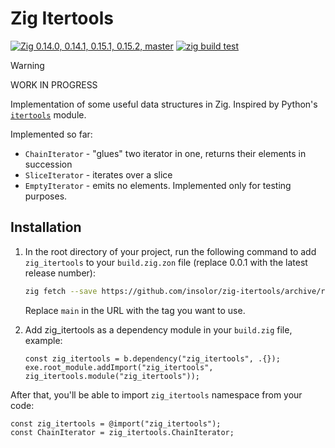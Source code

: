 # Zig Itertools

[![Zig 0.14.0, 0.14.1, 0.15.1, 0.15.2, master](https://img.shields.io/badge/Zig-0.14.0%20%7C%200.14.1%20%7C%200.15.1%20%7C%200.15.2%20%7C%20master-color?logo=zig&color=%23f3ab20)](https://github.com/ziglang/zig) <!-- see zig tag examples at https://github.com/KurtWagner/what-the-zig -->
[![zig build test](https://github.com/insolor/zig-collections/actions/workflows/zig-build-test.yml/badge.svg)](https://github.com/insolor/zig-collections/actions/workflows/zig-build-test.yml)

> [!WARNING]  
> WORK IN PROGRESS

Implementation of some useful data structures in Zig. Inspired by Python's [`itertools`](https://docs.python.org/3/library/itertools.html) module.

Implemented so far:

- `ChainIterator` - "glues" two iterator in one, returns their elements in succession
- `SliceIterator` - iterates over a slice
- `EmptyIterator` - emits no elements. Implemented only for testing purposes.

## Installation

1. In the root directory of your project, run the following command to add `zig_itertools` to your `build.zig.zon` file (replace 0.0.1 with the latest release number):

    ```bash
    zig fetch --save https://github.com/insolor/zig-itertools/archive/refs/tags/0.0.1.zip
    ```

    Replace `main` in the URL with the tag you want to use.

2. Add zig_itertools as a dependency module in your `build.zig` file, example:

    ```zig
    const zig_itertools = b.dependency("zig_itertools", .{});
    exe.root_module.addImport("zig_itertools", zig_itertools.module("zig_itertools"));
    ```

After that, you'll be able to import `zig_itertools` namespace from your code:

```zig
const zig_itertools = @import("zig_itertools");
const ChainIterator = zig_itertools.ChainIterator;
```
